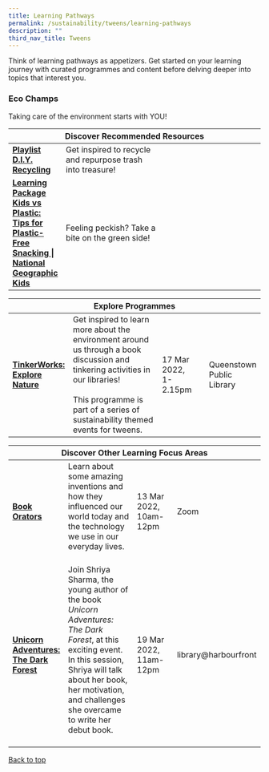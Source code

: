 ```yaml
---
title: Learning Pathways
permalink: /sustainability/tweens/learning-pathways
description: ""
third_nav_title: Tweens
---
```

<style type="text/css">
/* Links */
.content a { color: #322987; }
.content a:focus,
.content a:hover { color: #28216c; }

/* Button Outline */
.bp-button { padding-left: 1.5rem; padding-right: 1.5rem; }
.bp-button.is-primary-outline { border: 1px solid #322987; color: #322987; background-color: transparent; text-decoration: none; }
.bp-button.is-primary-outline:focus,
.bp-button.is-primary-outline:hover { border: 1px solid #322987; color: #cff2e8; background-color: #322987; text-decoration: none; }

/* Responsive Iframe */
.responsive-iframe { position: absolute; top: 0; left: 0; bottom: 0; right: 0; width: 100%; height: 100%; }
.responsive-iframe-container { position: relative; overflow: hidden; width: 100%; }
.responsive-iframe-container.ratio-16by9 { padding-top: 56.25%; }
.responsive-iframe-container.ratio-4by3 { padding-top: 75%; }
.responsive-iframe-container.ratio-3by2 { padding-top: 66.66%; }
.responsive-iframe-container.ratio-1by1 { padding-top: 100%; }
</style>
Think of learning pathways as appetizers. Get started on your learning journey with curated programmes and content before delving deeper into topics that interest you.

<h3><b>Eco Champs</b></h3>
Taking care of the environment starts with YOU!

<div class="horizontal-scroll margin--bottom--lg">
  <table class="generic-table">
    <thead>
      <tr>
        <th colspan="4" class="is-uppercase has-weight-normal">Discover Recommended Resources</th>
      </tr>
    </thead>
    <tbody>
      <tr>
        <td style="width: 20%;"><a href="/sustainability/tweens/content" target="_blank"><b> Playlist<br>D.I.Y. Recycling</b></a></td>
        <td style="width: 40%;"> Get inspired to recycle and repurpose trash into treasure!</td>
        <td style="width: 20%;"> </td>
        <td style="width: 20%;"> </td>
      </tr>
      <tr>
        <td><a href="https://www.nationalgeographic.com/pdf/kids/photos/articles/Nature/H-P/KidsVsPlastic/plastic-free-party.PDF" target="_blank"><b> Learning Package<br>Kids vs Plastic: Tips for Plastic-Free Snacking | National Geographic Kids</b></a></td>
        <td>Feeling peckish? Take a bite on the green side!</td>
        <td></td>
        <td> </td>
      </tr>
    </tbody>
  </table>
</div>

<div class="horizontal-scroll margin--bottom--lg">
  <table class="generic-table">
    <thead>
      <tr>
        <th colspan="4" class="is-uppercase has-weight-normal">Explore Programmes</th>
      </tr>
    </thead>
    <tbody>
			<tr>
        <td style="width: 20%;"><a href="https://go.gov.sg/golibrary" target="_blank"><b>TinkerWorks: Explore Nature</b></a></td>
        <td style="width: 40%;">Get inspired to learn more about the environment around us through a book discussion and tinkering activities in our libraries!<br><br>This programme is part of a series of sustainability themed events for tweens.</td>
        <td style="width: 20%;">17 Mar 2022, <br>1-2.15pm</td>
        <td style="width: 20%;">Queenstown Public Library</td>
			</tr>
    </tbody>
  </table>
</div>
			
<div class="horizontal-scroll margin--bottom--lg">
  <table class="generic-table">
    <thead>
      <tr>
        <th colspan="4" class="is-uppercase has-weight-normal">Discover Other Learning Focus Areas</th>
      </tr>
    </thead>
    <tbody>
      <tr>
        <td style="width: 20%;"><a href="https://go.gov.sg/golibrary" target="_blank"><b>Book Orators</b></a></td>
        <td style="width: 40%;">Learn about some amazing inventions and how they influenced our world today and the technology we use in our everyday lives.<br><br>
        <td style="width: 20%;">13 Mar 2022,<br>10am-12pm</td>
        <td style="width: 20%;">Zoom</td>
      </tr>
      <tr>
        <td style="width: 20%;"><a href="https://go.gov.sg/golibrary" target="_blank"><b>Unicorn Adventures: The Dark Forest</b></a></td>
        <td style="width: 40%;">Join Shriya Sharma, the young author of the book <i>Unicorn Adventures: The Dark Forest</i>, at this exciting event. In this session, Shriya will talk about her book, her motivation, and challenges she overcame to write her debut book.<br><br>
        <td style="width: 20%;">19 Mar 2022,<br>11am-12pm</td>
        <td style="width: 20%;">library@harbourfront</td>
      </tr>
    </tbody>
  </table>
</div>

<p class="has-text-right margin--top--xl"><a href="#main-content">Back to top</a></p>